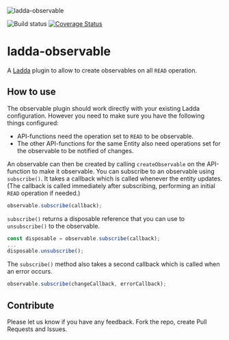 ![ladda-observable](https://smallimprovementstech.files.wordpress.com/2017/03/laddalogo-horiz-color-21.png)

![Build status](https://api.travis-ci.org/ladda-js/ladda-observable.svg?branch=master)
[![Coverage Status](https://coveralls.io/repos/github/ladda-js/ladda-observable/badge.svg?branch=master&cache=1)](https://coveralls.io/github/ladda-js/ladda-observable?branch=master)

# ladda-observable

A [Ladda](https://github.com/ladda-js/ladda) plugin to allow to create
observables on all `READ` operation.

## How to use
The observable plugin should work directly with your existing Ladda configuration. However you need to make sure you have the following things configured:
- API-functions need the operation set to `READ` to be observable.
- The other API-functions for the same Entity also need operations set for the observable to be notified of changes.

An observable can then be created by calling `createObservable` on the API-function to make it observable. You can subscribe to an observable using `subscribe()`. It takes a callback which is called whenever the entity updates. (The callback is called immediately after subscribing, performing an initial `READ` operation if needed.)
```javascript
observable.subscribe(callback);
```

`subscribe()` returns a disposable reference that you can use to `unsubscribe()` to the observable.
```javascript
const disposable = observable.subscribe(callback);
...
disposable.unsubscribe();
```

The `subscribe()` method also takes a second callback which is called when an error occurs.
```javascript
observable.subscribe(changeCallback, errorCallback);
```

## Contribute

Please let us know if you have any feedback. Fork the repo, create Pull Requests and Issues.
